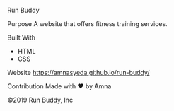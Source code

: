 Run Buddy

Purpose
A website that offers fitness training services.

Built With
* HTML
* CSS

Website
https://amnasyeda.github.io/run-buddy/

Contribution
Made with ❤️ by Amna 

©️2019 Run Buddy, Inc 
